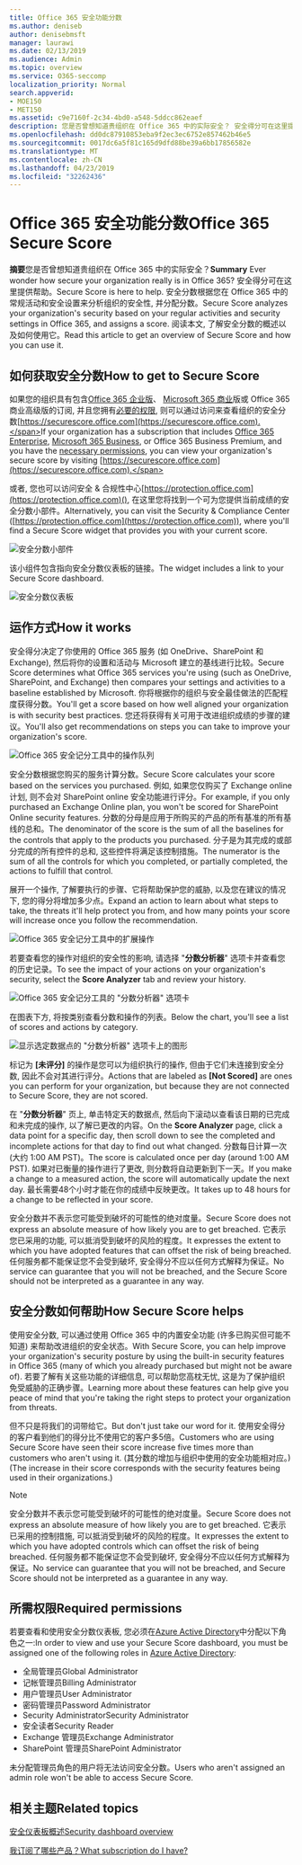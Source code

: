 ```yaml
---
title: Office 365 安全功能分数
ms.author: deniseb
author: denisebmsft
manager: laurawi
ms.date: 02/13/2019
ms.audience: Admin
ms.topic: overview
ms.service: O365-seccomp
localization_priority: Normal
search.appverid:
- MOE150
- MET150
ms.assetid: c9e7160f-2c34-4bd0-a548-5ddcc862eaef
description: 您是否曾想知道贵组织在 Office 365 中的实际安全？ 安全得分可在这里提供帮助。 安全分数根据您在 Office 365 中的常规活动和安全设置来分析组织的安全性, 并分配分数。
ms.openlocfilehash: dd0dc87910853eba9f2ec3ec6752e857462b46e5
ms.sourcegitcommit: 0017dc6a5f81c165d9dfd88be39a6bb17856582e
ms.translationtype: MT
ms.contentlocale: zh-CN
ms.lasthandoff: 04/23/2019
ms.locfileid: "32262436"
---
```

# <a name="office-365-secure-score"></a><span data-ttu-id="e7756-105">Office 365 安全功能分数</span><span class="sxs-lookup"><span data-stu-id="e7756-105">Office 365 Secure Score</span></span>

<span data-ttu-id="e7756-106">**摘要**您是否曾想知道贵组织在 Office 365 中的实际安全？</span><span class="sxs-lookup"><span data-stu-id="e7756-106">**Summary** Ever wonder how secure your organization really is in Office 365?</span></span> <span data-ttu-id="e7756-107">安全得分可在这里提供帮助。</span><span class="sxs-lookup"><span data-stu-id="e7756-107">Secure Score is here to help.</span></span> <span data-ttu-id="e7756-108">安全分数根据您在 Office 365 中的常规活动和安全设置来分析组织的安全性, 并分配分数。</span><span class="sxs-lookup"><span data-stu-id="e7756-108">Secure Score analyzes your organization's security  based on your regular activities and security settings in Office 365, and assigns a score.</span></span> <span data-ttu-id="e7756-109">阅读本文, 了解安全分数的概述以及如何使用它。</span><span class="sxs-lookup"><span data-stu-id="e7756-109">Read this article to get an overview of Secure Score and how you can use it.</span></span>
  
## <a name="how-to-get-to-secure-score"></a><span data-ttu-id="e7756-110">如何获取安全分数</span><span class="sxs-lookup"><span data-stu-id="e7756-110">How to get to Secure Score</span></span>

<span data-ttu-id="e7756-111">如果您的组织具有包含[Office 365 企业版](https://docs.microsoft.com/office365/enterprise/)、 [Microsoft 365 商业](https://docs.microsoft.com/microsoft-365/business/)版或 Office 365 商业高级版的订阅, 并且您拥有[必要的权限](#required-permissions), 则可以通过访问来查看组织的安全分数[https://securescore.office.com](https://securescore.office.com).</span><span class="sxs-lookup"><span data-stu-id="e7756-111">If your organization has a subscription that includes [Office 365 Enterprise](https://docs.microsoft.com/office365/enterprise/), [Microsoft 365 Business](https://docs.microsoft.com/microsoft-365/business/), or Office 365 Business Premium, and you have the [necessary permissions](#required-permissions), you can view your organization's secure score by visiting [https://securescore.office.com](https://securescore.office.com).</span></span> 

<span data-ttu-id="e7756-112">或者, 您也可以访问安全 & 合规性中心[https://protection.office.com](https://protection.office.com)(), 在这里您将找到一个可为您提供当前成绩的安全分数小部件。</span><span class="sxs-lookup"><span data-stu-id="e7756-112">Alternatively, you can visit the Security & Compliance Center ([https://protection.office.com](https://protection.office.com)), where you'll find a Secure Score widget that provides you with your current score.</span></span>

![安全分数小部件](media/SecureScoreWidget-o365.png)

<span data-ttu-id="e7756-114">该小组件包含指向安全分数仪表板的链接。</span><span class="sxs-lookup"><span data-stu-id="e7756-114">The widget includes a link to your Secure Score dashboard.</span></span>

![安全分数仪表板](media/SecureScore-WelcomeScreen.png)
  
## <a name="how-it-works"></a><span data-ttu-id="e7756-116">运作方式</span><span class="sxs-lookup"><span data-stu-id="e7756-116">How it works</span></span>

<span data-ttu-id="e7756-117">安全得分决定了你使用的 Office 365 服务 (如 OneDrive、SharePoint 和 Exchange), 然后将你的设置和活动与 Microsoft 建立的基线进行比较。</span><span class="sxs-lookup"><span data-stu-id="e7756-117">Secure Score determines what Office 365 services you're using (such as OneDrive, SharePoint, and Exchange) then compares your settings and activities to a baseline established by Microsoft.</span></span> <span data-ttu-id="e7756-118">你将根据你的组织与安全最佳做法的匹配程度获得分数。</span><span class="sxs-lookup"><span data-stu-id="e7756-118">You'll get a score based on how well aligned your organization is with security best practices.</span></span> <span data-ttu-id="e7756-119">您还将获得有关可用于改进组织成绩的步骤的建议。</span><span class="sxs-lookup"><span data-stu-id="e7756-119">You'll also get recommendations on steps you can take to improve your organization's score.</span></span> 
  
![Office 365 安全记分工具中的操作队列](media/SecureScore-ActionsToTake.png)
  
<span data-ttu-id="e7756-121">安全分数根据您购买的服务计算分数。</span><span class="sxs-lookup"><span data-stu-id="e7756-121">Secure Score calculates your score based on the services you purchased.</span></span> <span data-ttu-id="e7756-122">例如, 如果您仅购买了 Exchange online 计划, 则不会对 SharePoint online 安全功能进行评分。</span><span class="sxs-lookup"><span data-stu-id="e7756-122">For example, if you only purchased an Exchange Online plan, you won't be scored for SharePoint Online security features.</span></span> <span data-ttu-id="e7756-123">分数的分母是应用于所购买的产品的所有基准的所有基线的总和。</span><span class="sxs-lookup"><span data-stu-id="e7756-123">The denominator of the score is the sum of all the baselines for the controls that apply to the products you purchased.</span></span> <span data-ttu-id="e7756-124">分子是为其完成的或部分完成的所有控件的总和, 这些控件将满足该控制措施。</span><span class="sxs-lookup"><span data-stu-id="e7756-124">The numerator is the sum of all the controls for which you completed, or partially completed, the actions to fulfill that control.</span></span>

<span data-ttu-id="e7756-125">展开一个操作, 了解要执行的步骤、它将帮助保护您的威胁, 以及您在建议的情况下, 您的得分将增加多少点。</span><span class="sxs-lookup"><span data-stu-id="e7756-125">Expand an action to learn about what steps to take, the threats it'll help protect you from, and how many points your score will increase once you follow the recommendation.</span></span>
  
![Office 365 安全记分工具中的扩展操作](media/SecureScore-DetailedActionToTake.png)
  
<span data-ttu-id="e7756-127">若要查看您的操作对组织的安全性的影响, 请选择 "**分数分析器**" 选项卡并查看您的历史记录。</span><span class="sxs-lookup"><span data-stu-id="e7756-127">To see the impact of your actions on your organization's security, select the **Score Analyzer** tab and review your history.</span></span> 
  
![Office 365 安全记分工具的 "分数分析器" 选项卡](media/SecureScore-ScoreAnalyzer-7days.png)
  
<span data-ttu-id="e7756-129">在图表下方, 将按类别查看分数和操作的列表。</span><span class="sxs-lookup"><span data-stu-id="e7756-129">Below the chart, you'll see a list of scores and actions by category.</span></span> 
  
![显示选定数据点的 "分数分析器" 选项卡上的图形](media/SecureScore-Analyzer-breakdownbelowchart.png)
 
<span data-ttu-id="e7756-131">标记为 **[未评分]** 的操作是您可以为组织执行的操作, 但由于它们未连接到安全分数, 因此不会对其进行评分。</span><span class="sxs-lookup"><span data-stu-id="e7756-131">Actions that are labeled as **[Not Scored]** are ones you can perform for your organization, but because they are not connected to Secure Score, they are not scored.</span></span>  

<span data-ttu-id="e7756-132">在 "**分数分析器**" 页上, 单击特定天的数据点, 然后向下滚动以查看该日期的已完成和未完成的操作, 以了解已更改的内容。</span><span class="sxs-lookup"><span data-stu-id="e7756-132">On the **Score Analyzer** page, click a data point for a specific day, then scroll down to see the completed and incomplete actions for that day to find out what changed.</span></span> <span data-ttu-id="e7756-133">分数每日计算一次 (大约 1:00 AM PST)。</span><span class="sxs-lookup"><span data-stu-id="e7756-133">The score is calculated once per day (around 1:00 AM PST).</span></span> <span data-ttu-id="e7756-134">如果对已衡量的操作进行了更改, 则分数将自动更新到下一天。</span><span class="sxs-lookup"><span data-stu-id="e7756-134">If you make a change to a measured action, the score will automatically update the next day.</span></span> <span data-ttu-id="e7756-135">最长需要48个小时才能在你的成绩中反映更改。</span><span class="sxs-lookup"><span data-stu-id="e7756-135">It takes up to 48 hours for a change to be reflected in your score.</span></span>

<span data-ttu-id="e7756-136">安全分数并不表示您可能受到破坏的可能性的绝对度量。</span><span class="sxs-lookup"><span data-stu-id="e7756-136">Secure Score does not express an absolute measure of how likely you are to get breached.</span></span> <span data-ttu-id="e7756-137">它表示您已采用的功能, 可以抵消受到破坏的风险的程度。</span><span class="sxs-lookup"><span data-stu-id="e7756-137">It expresses the extent to which you have adopted features that can offset the risk of being breached.</span></span> <span data-ttu-id="e7756-138">任何服务都不能保证您不会受到破坏, 安全得分不应以任何方式解释为保证。</span><span class="sxs-lookup"><span data-stu-id="e7756-138">No service can guarantee that you will not be breached, and the Secure Score should not be interpreted as a guarantee in any way.</span></span>
 
## <a name="how-secure-score-helps"></a><span data-ttu-id="e7756-139">安全分数如何帮助</span><span class="sxs-lookup"><span data-stu-id="e7756-139">How Secure Score helps</span></span>

<span data-ttu-id="e7756-140">使用安全分数, 可以通过使用 Office 365 中的内置安全功能 (许多已购买但可能不知道) 来帮助改进组织的安全状态。</span><span class="sxs-lookup"><span data-stu-id="e7756-140">With Secure Score, you can help improve your organization's security posture by using the built-in security features in Office 365 (many of which you already purchased but might not be aware of).</span></span> <span data-ttu-id="e7756-141">若要了解有关这些功能的详细信息, 可以帮助您高枕无忧, 这是为了保护组织免受威胁的正确步骤。</span><span class="sxs-lookup"><span data-stu-id="e7756-141">Learning more about these features can help give you peace of mind that you're taking the right steps to protect your organization from threats.</span></span>
  
<span data-ttu-id="e7756-142">但不只是将我们的词带给它。</span><span class="sxs-lookup"><span data-stu-id="e7756-142">But don't just take our word for it.</span></span> <span data-ttu-id="e7756-143">使用安全得分的客户看到他们的得分比不使用它的客户多5倍。</span><span class="sxs-lookup"><span data-stu-id="e7756-143">Customers who are using Secure Score have seen their score increase five times more than customers who aren't using it.</span></span> <span data-ttu-id="e7756-144">(其分数的增加与组织中使用的安全功能相对应。)</span><span class="sxs-lookup"><span data-stu-id="e7756-144">(The increase in their score corresponds with the security features being used in their organizations.)</span></span>
  
> [!NOTE]
> <span data-ttu-id="e7756-145">安全分数并不表示您可能受到破坏的可能性的绝对度量。</span><span class="sxs-lookup"><span data-stu-id="e7756-145">Secure Score does not express an absolute measure of how likely you are to get breached.</span></span> <span data-ttu-id="e7756-146">它表示已采用的控制措施, 可以抵消受到破坏的风险的程度。</span><span class="sxs-lookup"><span data-stu-id="e7756-146">It expresses the extent to which you have adopted controls which can offset the risk of being breached.</span></span> <span data-ttu-id="e7756-147">任何服务都不能保证您不会受到破坏, 安全得分不应以任何方式解释为保证。</span><span class="sxs-lookup"><span data-stu-id="e7756-147">No service can guarantee that you will not be breached, and Secure Score should not be interpreted as a guarantee in any way.</span></span> 
  
## <a name="required-permissions"></a><span data-ttu-id="e7756-148">所需权限</span><span class="sxs-lookup"><span data-stu-id="e7756-148">Required permissions</span></span>

<span data-ttu-id="e7756-149">若要查看和使用安全分数仪表板, 您必须在[Azure Active Directory](https://docs.microsoft.com/azure/active-directory/users-groups-roles/directory-assign-admin-roles#available-roles)中分配以下角色之一:</span><span class="sxs-lookup"><span data-stu-id="e7756-149">In order to view and use your Secure Score dashboard, you must be assigned one of the following roles in [Azure Active Directory](https://docs.microsoft.com/azure/active-directory/users-groups-roles/directory-assign-admin-roles#available-roles):</span></span>
- <span data-ttu-id="e7756-150">全局管理员</span><span class="sxs-lookup"><span data-stu-id="e7756-150">Global Administrator</span></span>
- <span data-ttu-id="e7756-151">记帐管理员</span><span class="sxs-lookup"><span data-stu-id="e7756-151">Billing Administrator</span></span>
- <span data-ttu-id="e7756-152">用户管理员</span><span class="sxs-lookup"><span data-stu-id="e7756-152">User Administrator</span></span>
- <span data-ttu-id="e7756-153">密码管理员</span><span class="sxs-lookup"><span data-stu-id="e7756-153">Password Administrator</span></span>
- <span data-ttu-id="e7756-154">Security Administrator</span><span class="sxs-lookup"><span data-stu-id="e7756-154">Security Administrator</span></span>
- <span data-ttu-id="e7756-155">安全读者</span><span class="sxs-lookup"><span data-stu-id="e7756-155">Security Reader</span></span>
- <span data-ttu-id="e7756-156">Exchange 管理员</span><span class="sxs-lookup"><span data-stu-id="e7756-156">Exchange Administrator</span></span>
- <span data-ttu-id="e7756-157">SharePoint 管理员</span><span class="sxs-lookup"><span data-stu-id="e7756-157">SharePoint Administrator</span></span>

 <span data-ttu-id="e7756-158">未分配管理员角色的用户将无法访问安全分数。</span><span class="sxs-lookup"><span data-stu-id="e7756-158">Users who aren't assigned an admin role won't be able to access Secure Score.</span></span>

## <a name="related-topics"></a><span data-ttu-id="e7756-159">相关主题</span><span class="sxs-lookup"><span data-stu-id="e7756-159">Related topics</span></span>

[<span data-ttu-id="e7756-160">安全仪表板概述</span><span class="sxs-lookup"><span data-stu-id="e7756-160">Security dashboard overview</span></span>](security-dashboard.md)

[<span data-ttu-id="e7756-161">我订阅了哪些产品？</span><span class="sxs-lookup"><span data-stu-id="e7756-161">What subscription do I have?</span></span>](https://docs.microsoft.com/office365/admin/admin-overview/what-subscription-do-i-have?view=o365-worldwide)
